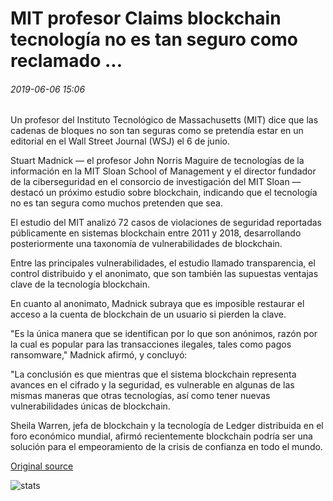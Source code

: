 # MIT profesor Claims blockchain tecnología no es tan seguro como reclamado ...

###### 2019-06-06 15:06

Un profesor del Instituto Tecnológico de Massachusetts (MIT) dice que las cadenas de bloques no son tan seguras como se pretendía estar en un editorial en el Wall Street Journal (WSJ) el 6 de junio.

Stuart Madnick — el profesor John Norris Maguire de tecnologías de la información en la MIT Sloan School of Management y el director fundador de la ciberseguridad en el consorcio de investigación del MIT Sloan — destacó un próximo estudio sobre blockchain, indicando que el tecnología no es tan segura como muchos pretenden que sea.

El estudio del MIT analizó 72 casos de violaciones de seguridad reportadas públicamente en sistemas blockchain entre 2011 y 2018, desarrollando posteriormente una taxonomía de vulnerabilidades de blockchain.

Entre las principales vulnerabilidades, el estudio llamado transparencia, el control distribuido y el anonimato, que son también las supuestas ventajas clave de la tecnología blockchain.

En cuanto al anonimato, Madnick subraya que es imposible restaurar el acceso a la cuenta de blockchain de un usuario si pierden la clave.

"Es la única manera que se identifican por lo que son anónimos, razón por la cual es popular para las transacciones ilegales, tales como pagos ransomware," Madnick afirmó, y concluyó:

"La conclusión es que mientras que el sistema blockchain representa avances en el cifrado y la seguridad, es vulnerable en algunas de las mismas maneras que otras tecnologías, así como tener nuevas vulnerabilidades únicas de blockchain.

Sheila Warren, jefa de blockchain y la tecnología de Ledger distribuida en el foro económico mundial, afirmó recientemente blockchain podría ser una solución para el empeoramiento de la crisis de confianza en todo el mundo.

[Original source](https://cointelegraph.com/news/mit-professor-claims-blockchain-technology-is-not-as-secure-as-claimed)

![stats](https://c.statcounter.com/11760860/0/a89fa40b/1/ "stats")